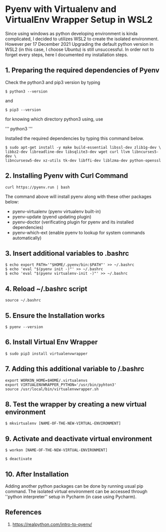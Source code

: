 # Pyenv with Virtualenv and VirtualEnv Wrapper Setup in WSL2

Since using windows as python developing environment is kinda complicated, I decided to utilizes WSL2 to create the isolated environment. However per 17 December 2021
Upgrading the default python version in WSL2 (in this case, I choose Ubuntu) is still unsuccessful.
In order not to forget every steps, here I documented my installation steps.

## 1. Preparing the required dependencies of Pyenv

Check the python3 and pip3 version by typing

```
$ python3 --version
```

and 

```
$ pip3 --version
```
for knowing which directory python3 using, use

'''
python3
'''

Installed the required dependencies by typing this command below.

```
$ sudo apt-get install -y make build-essential libssl-dev zlib1g-dev \
libbz2-dev libreadline-dev libsqlite3-dev wget curl llvm libncurses5-dev \
libncursesw5-dev xz-utils tk-dev libffi-dev liblzma-dev python-openssl
```

## 2. Installing Pyenv with Curl Command

```
curl https://pyenv.run | bash
```
The command above will install pyenv along with these other packages below:

- pyenv-virtualenv (pyenv virtualenv built-in)
- pyenv-update (pyend updating plugin)
- pyenv-doctor (verificating plugin for pyenv and its installed dependencies)
- pyenv-which-ext (enable pyenv to lookup for system commands automatically)

## 3. Insert additional variables to .bashrc

```
$ echo export PATH='"$HOME/.pyenv/bin:$PATH"' >> ~/.bashrc
$ echo 'eval "$(pyenv init -)"' >> ~/.bashrc 
$ echo 'eval "$(pyenv virtualenv-init -)"' >> ~/.bashrc
```

## 4. Reload ~/.bashrc script

```
source ~/.bashrc
```

## 5. Ensure the Installation works

```
$ pyenv --version
```

## 6. Install Virtual Env Wrapper

```
$ sudo pip3 install virtualenvwrapper
```

## 7. Adding this additional variable to /.bashrc

```
export WORKON_HOME=$HOME/.virtualenvs
export VIRTUALENVWRAPPER_PYTHON='/usr/bin/pyhton3'
source /usr/local/bin/virtualenvwrapper.sh
```

## 8. Test the wrapper by creating a new virtual environment

```
$ mkvirtualenv [NAME-OF-THE-NEW-VIRTUAL-ENVIRONMENT]
```

## 9. Activate and deactivate virtual environment

```
$ workon [NAME-OF-THE-NEW-VIRTUAL-ENVIRONMENT]
```

```
$ deactivate
```

## 10. After Installation

Adding another python packages can be done by running usual pip command. The isolated virtual environment can be accessed
through ''python interpreter'' setup in Pycharm (in case using Pycharm).

## References
1. https://realpython.com/intro-to-pyenv/
